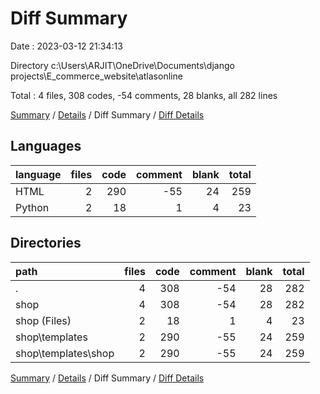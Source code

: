# Diff Summary

Date : 2023-03-12 21:34:13

Directory c:\\Users\\ARJIT\\OneDrive\\Documents\\django projects\\E_commerce_website\\atlasonline

Total : 4 files,  308 codes, -54 comments, 28 blanks, all 282 lines

[Summary](results.md) / [Details](details.md) / Diff Summary / [Diff Details](diff-details.md)

## Languages
| language | files | code | comment | blank | total |
| :--- | ---: | ---: | ---: | ---: | ---: |
| HTML | 2 | 290 | -55 | 24 | 259 |
| Python | 2 | 18 | 1 | 4 | 23 |

## Directories
| path | files | code | comment | blank | total |
| :--- | ---: | ---: | ---: | ---: | ---: |
| . | 4 | 308 | -54 | 28 | 282 |
| shop | 4 | 308 | -54 | 28 | 282 |
| shop (Files) | 2 | 18 | 1 | 4 | 23 |
| shop\\templates | 2 | 290 | -55 | 24 | 259 |
| shop\\templates\\shop | 2 | 290 | -55 | 24 | 259 |

[Summary](results.md) / [Details](details.md) / Diff Summary / [Diff Details](diff-details.md)